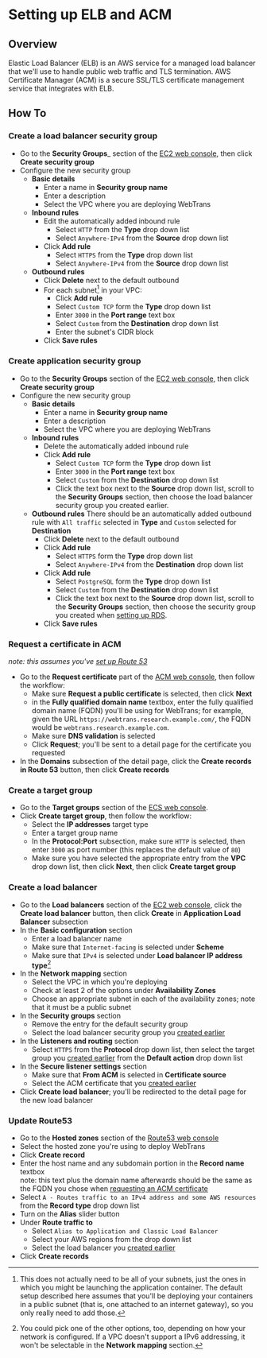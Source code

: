 # Setting up ELB and ACM

## Overview

Elastic Load Balancer (ELB) is an AWS service for a managed load balancer that we'll use to handle public web traffic and TLS termination. AWS Certificate Manager (ACM) is a secure SSL/TLS certificate management service that integrates with ELB.

## How To

### Create a load balancer security group

* Go to the __Security Groups___ section of the [EC2 web console](https://console.aws.amazon.com/ec2/home#SecurityGroups:), then click __Create security group__
* Configure the new security group
  * __Basic details__
    * Enter a name in __Security group name__
    * Enter a description
    * Select the VPC where you are deploying WebTrans
  * __Inbound rules__  
    * Edit the automatically added inbound rule
      * Select `HTTP` from the __Type__ drop down list
      * Select `Anywhere-IPv4` from the __Source__ drop down list
    * Click __Add rule__
      * Select `HTTPS` from the __Type__ drop down list
      * Select `Anywhere-IPv4` from the __Source__ drop down list
  * __Outbound rules__
    * Click __Delete__ next to the default outbound
    * For each subnet[^elb-sg-outbound-subnets] in your VPC:
      * Click __Add rule__
      * Select `Custom TCP` form the __Type__ drop down list
      * Enter `3000` in the __Port range__ text box
      * Select `Custom` from the __Destination__ drop down list
      * Enter the subnet's CIDR block
    * Click __Save rules__

### Create application security group

* Go to the __Security Groups__ section of the [EC2 web console](https://console.aws.amazon.com/ec2/home#SecurityGroups:), then click __Create security group__
* Configure the new security group
  * __Basic details__
    * Enter a name in __Security group name__
    * Enter a description
    * Select the VPC where you are deploying WebTrans
  * __Inbound rules__  
    * Delete the automatically added inbound rule
    * Click __Add rule__
      * Select `Custom TCP` form the __Type__ drop down list
      * Enter `3000` in the __Port range__ text box
      * Select `Custom` from the __Destination__ drop down list
      * Click the text box next to the __Source__ drop down list, scroll to the __Security Groups__ section, then choose the load balancer security group you created earlier.
  * __Outbound rules__
    There should be an automatically added outbound rule with `All traffic` selected in __Type__ and `Custom` selected for __Destination__
    * Click __Delete__ next to the default outbound
    * Click __Add rule__
      * Select `HTTPS` form the __Type__ drop down list
      * Select `Anywhere-IPv4` from the __Destination__ drop down list
    * Click __Add rule__
      * Select `PostgreSQL` form the __Type__ drop down list
      * Select `Custom` from the __Destination__ drop down list
      * Click the text box next to the __Source__ drop down list, scroll to the __Security Groups__ section, then choose the security group you created when [setting up RDS](rds.md).
    * Click __Save rules__

### Request a certificate in ACM

_note: this assumes you've [set up Route 53](dns.md)_

* Go to the __Request certificate__ part of the [ACM web console](https://console.aws.amazon.com/acm/home#/certificates/request), then follow the workflow:
  * Make sure __Request a public certificate__ is selected, then click __Next__
  * in the __Fully qualified domain name__ textbox, enter the fully qualified domain name (FQDN) you'll be using for WebTrans; for example, given the URL `https://webtrans.research.example.com/`, the FQDN would be `webtrans.research.example.com`.
  * Make sure __DNS validation__ is selected
  * Click __Request__; you'll be sent to a detail page for the certificate you requested
* In the __Domains__ subsection of the detail page, click the __Create records in Route 53__ button, then click __Create records__

### Create a target group

* Go to the __Target groups__ section of the [ECS web console](https://console.aws.amazon.com/ec2/home#TargetGroups:).
* Click __Create target group__, then follow the workflow:
  * Select the __IP addresses__ target type
  * Enter a target group name
  * In the __Protocol:Port__ subsection, make sure `HTTP` is selected, then enter `3000` as port number (this replaces the default value of `80`)
  * Make sure you have selected the appropriate entry from the __VPC__ drop down list, then click __Next__, then click __Create target group__

### Create a load balancer

* Go to the __Load balancers__ section of the [EC2 web console](https://console.aws.amazon.com/ec2/home#LoadBalancers:), click the __Create load balancer__ button, then click __Create__ in __Application Load Balancer__ subsection
* In the __Basic configuration__ section
  * Enter a load balancer name
  * Make sure that `Internet-facing` is selected under __Scheme__
  * Make sure that `IPv4` is selected under __Load balancer IP address type__[^lb-ip-type]
* In the __Network mapping__ section
  * Select the VPC in which you're deploying
  * Check at least 2 of the options under __Availability Zones__
  * Choose an appropriate subnet in each of the availability zones; note that it must be a public subnet
* In the __Security groups__ section
  * Remove the entry for the default security group
  * Select the load balancer security group you [created earlier](#create-a-load-balancer-security-group)
* In the __Listeners and routing__ section
  * Select `HTTPS` from the __Protocol__ drop down list, then select the target group you [created earlier](#create-a-target-group) from the __Default action__ drop down list
* In the __Secure listener settings__ section
  * Make sure that __From ACM__ is selected in __Certificate source__
  * Select the ACM certificate that you [created earlier](#request-a-certificate-in-acm)
* Click __Create load balancer__; you'll be redirected to the detail page for the new load balancer

### Update Route53

* Go to the __Hosted zones__ section of the [Route53 web console](https://console.aws.amazon.com/route53/v2/hostedzones#)
* Select the hosted zone you're using to deploy WebTrans
* Click __Create record__
* Enter the host name and any subdomain portion in the __Record name__ textbox  
  note: this text plus the domain name afterwards should be the same as the FQDN you chose when [requesting an ACM certificate](#request-a-certificate-in-acm)
* Select `A - Routes traffic to an IPv4 address and some AWS resources` from the __Record type__ drop down list
* Turn on the __Alias__ slider button
* Under __Route traffic to__
  * Select `Alias to Application and Classic Load Balancer`
  * Select your AWS regions from the drop down list
  * Select the load balancer you [created earlier](#create-a-load-balancer)
* Click __Create records__

[^elb-sg-outbound-subnets]: This does not actually need to be all of your subnets, just the ones in which you might be launching the application container. The default setup described here assumes that you'll be deploying your containers in a public subnet (that is, one attached to an internet gateway), so you only really need to add those.
[^lb-ip-type]: You could pick one of the other options, too, depending on how your network is configured. If a VPC doesn't support a IPv6 addressing, it won't be selectable in the __Network mapping__ section.
